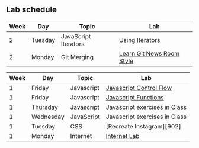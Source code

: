 ## Lab schedule

| Week  | Day | Topic  | Lab
| ----- | ----| ------ | ----
| 2     | Tuesday | JavaScript Iterators | [Using Iterators](https://github.com/WDI-SEA/js-callbacks-iterators)
| 2     | Monday | Git Merging | [Learn Git News Room Style](https://github.com/ga-students/learn-git-newsroom-style)


| Week   | Day       | Topic      | Lab                                                             |
| ------ | ------    | -----      | --------                                                             |
|   1    | Friday    | Javascript | [Javascript Control Flow][1004] |
|   1    | Friday    | Javascript | [Javascript Functions][1007] |
|   1    | Thursday | Javascript| Javascript exercises in Class                                        |
|   1    | Wednesday | JavaScript | Javascript exercises in Class                                       |
|   1    | Tuesday   | CSS        | [Recreate Instagram][902]                                            |
|   1    | Monday    | Internet   | [Internet Lab][1000]                                                 |

<!--  links to labs -->

[1000]: 03-internet/internet-lab.md
[1004]: https://github.com/davified/js-control-flow
[1007]: https://github.com/davified/js-functions

